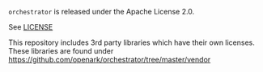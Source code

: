 `orchestrator` is released under the Apache License 2.0.

See [LICENSE](https://github.com/openark/orchestrator/blob/master/LICENSE)

This repository includes 3rd party libraries which have their own licenses. These libraries are found under https://github.com/openark/orchestrator/tree/master/vendor
